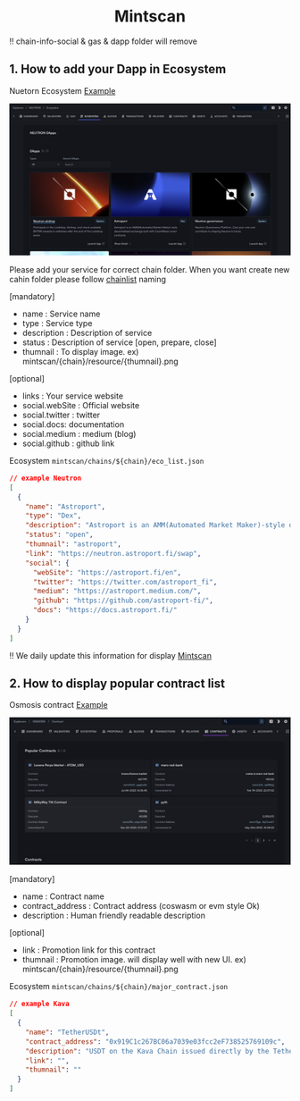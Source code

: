<div align="center">
  <h1> Mintscan </h1>
</div>

‼️ chain-info-social & gas & dapp folder will remove

## 1. How to add your Dapp in Ecosystem

Nuetorn Ecosystem [Example](https://www.mintscan.io/neutron/ecosystem/)

![banner](https://github.com/cosmostation/chainlist/blob/main/resource/static/ecosystem_demo.png?raw=true)

Please add your service for correct chain folder. When you want create new cahin folder please follow [chainlist](https://github.com/cosmostation/chainlist/tree/main/chain) naming

[mandatory]

- name : Service name
- type : Service type
- description : Description of service
- status : Description of service [open, prepare, close]
- thumnail : To display image. ex) mintscan/{chain}/resource/{thumnail}.png

[optional]

- links : Your service website
- social.webSite : Official website
- social.twitter : twitter
- social.docs: documentation
- social.medium : medium (blog)
- social.github : github link

Ecosystem
`mintscan/chains/${chain}/eco_list.json`

```json
// example Neutron
[
  {
    "name": "Astroport",
    "type": "Dex",
    "description": "Astroport is an AMM(Automated Market Maker)-style decentralized exchange built with CosmWasm smart contracts.",
    "status": "open",
    "thumnail": "astroport",
    "link": "https://neutron.astroport.fi/swap",
    "social": {
      "webSite": "https://astroport.fi/en",
      "twitter": "https://twitter.com/astroport_fi",
      "medium": "https://astroport.medium.com/",
      "github": "https://github.com/astroport-fi/",
      "docs": "https://docs.astroport.fi/"
    }
  }
]
```

‼️ We daily update this information for display [Mintscan](https://www.mintscan.io/)

## 2. How to display popular contract list

Osmosis contract [Example](https://www.mintscan.io/osmosis/wasm/)

![banner](https://github.com/cosmostation/chainlist/blob/main/resource/static/popular_contract_demo.png?raw=true)

[mandatory]

- name : Contract name
- contract_address : Contract address (coswasm or evm style Ok)
- description : Human friendly readable description

[optional]

- link : Promotion link for this contract
- thumnail : Promotion image. will display well with new UI. ex) mintscan/{chain}/resource/{thumnail}.png

Ecosystem
`mintscan/chains/${chain}/major_contract.json`

```json
// example Kava
[
  {
    "name": "TetherUSDt",
    "contract_address": "0x919C1c267BC06a7039e03fcc2eF738525769109c",
    "description": "USDT on the Kava Chain issued directly by the Tether Foundation",
    "link": "",
    "thumnail": ""
  }
]
```

